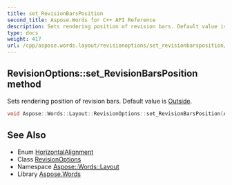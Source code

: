 ```yaml
---
title: set_RevisionBarsPosition
second_title: Aspose.Words for C++ API Reference
description: Sets rendering position of revision bars. Default value is Outside.
type: docs
weight: 417
url: /cpp/aspose.words.layout/revisionoptions/set_revisionbarsposition/
---
```

## RevisionOptions::set_RevisionBarsPosition method


Sets rendering position of revision bars. Default value is [Outside](../../../aspose.words.drawing/horizontalalignment/).

```cpp
void Aspose::Words::Layout::RevisionOptions::set_RevisionBarsPosition(Aspose::Words::Drawing::HorizontalAlignment value)
```

## See Also

* Enum [HorizontalAlignment](../../../aspose.words.drawing/horizontalalignment/)
* Class [RevisionOptions](../)
* Namespace [Aspose::Words::Layout](../../)
* Library [Aspose.Words](../../../)
